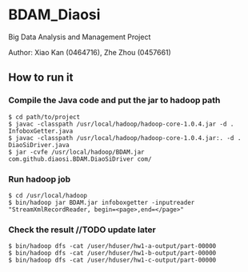 BDAM_Diaosi
===========

Big Data Analysis and Management Project

Author: Xiao Kan (0464716), Zhe Zhou (0457661)

## How to run it

### Compile the Java code and put the jar to hadoop path

```
$ cd path/to/project
$ javac -classpath /usr/local/hadoop/hadoop-core-1.0.4.jar -d . InfoboxGetter.java 
$ javac -classpath /usr/local/hadoop/hadoop-core-1.0.4.jar:. -d . DiaoSiDriver.java 
$ jar -cvfe /usr/local/hadoop/BDAM.jar com.github.diaosi.BDAM.DiaoSiDriver com/
```

### Run hadoop job

```
$ cd /usr/local/hadoop
$ bin/hadoop jar BDAM.jar infoboxgetter -inputreader "StreamXmlRecordReader, begin=<page>,end=</page>"
```

### Check the result //TODO update later

```
$ bin/hadoop dfs -cat /user/hduser/hw1-a-output/part-00000
$ bin/hadoop dfs -cat /user/hduser/hw1-b-output/part-00000
$ bin/hadoop dfs -cat /user/hduser/hw1-c-output/part-00000
```


